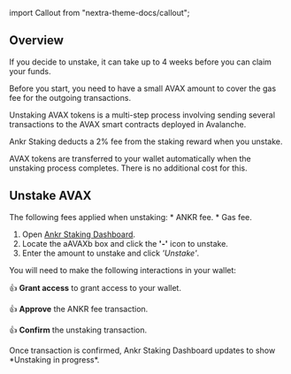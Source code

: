 import Callout from "nextra-theme-docs/callout";

## Overview

If you decide to unstake, it can take up to 4 weeks before you can claim your funds.

<Callout> 
Before you start, you need to have a small AVAX amount to cover the gas fee for the outgoing transactions.

Unstaking AVAX tokens is a multi-step process involving sending several transactions to the AVAX smart contracts deployed in Avalanche.

Ankr Staking deducts a 2% fee from the staking reward when you unstake.

AVAX tokens are transferred to your wallet automatically when the unstaking process completes. There is no additional cost for this.
</Callout>

## Unstake AVAX

<Callout type="warning" emoji="❗">
The following fees applied when unstaking:
* ANKR fee.
* Gas fee. 
</Callout>

1. Open [Ankr Staking Dashboard](https://www.ankr.com/staking/dashboard/).
3. Locate the aAVAXb box and click the **'-'** icon to unstake.
4. Enter the amount to unstake and click *'Unstake'*.

You will need to make the following interactions in your wallet:

👍 **Grant access** to grant access to your wallet.

👍 **Approve** the ANKR fee transaction.

👍 **Confirm** the unstaking transaction.

<Callout emoji="✅">
Once transaction is confirmed, Ankr Staking Dashboard updates to show *Unstaking in progress*.
</Callout>

